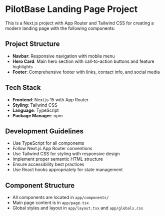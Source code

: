 <!-- Use this file to provide workspace-specific custom instructions to Copilot. For more details, visit https://code.visualstudio.com/docs/copilot/copilot-customization#_use-a-githubcopilotinstructionsmd-file -->

# PilotBase Landing Page Project

This is a Next.js project with App Router and Tailwind CSS for creating a modern landing page with the following components:

## Project Structure
- **Navbar**: Responsive navigation with mobile menu
- **Hero Card**: Main hero section with call-to-action buttons and feature highlights
- **Footer**: Comprehensive footer with links, contact info, and social media

## Tech Stack
- **Frontend**: Next.js 15 with App Router
- **Styling**: Tailwind CSS
- **Language**: TypeScript
- **Package Manager**: npm

## Development Guidelines
- Use TypeScript for all components
- Follow Next.js App Router conventions
- Use Tailwind CSS for styling with responsive design
- Implement proper semantic HTML structure
- Ensure accessibility best practices
- Use React hooks appropriately for state management

## Component Structure
- All components are located in `app/components/`
- Main page content is in `app/page.tsx`
- Global styles and layout in `app/layout.tsx` and `app/globals.css`
